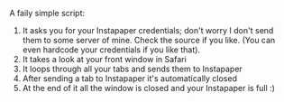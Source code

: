 A faily simple script:
1. It asks you for your Instapaper credentials; don't worry I don't send them
	 to some server of mine. Check the source if you like. (You can even hardcode
			 your credentials if you like that).
2. It takes a look at your front window in Safari
3. It loops through all your tabs and sends them to Instapaper
4. After sending a tab to Instapaper it's automatically closed
5. At the end of it all the window is closed and your Instapaper is full :)
